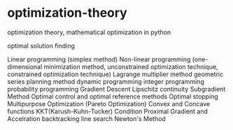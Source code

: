 # optimization-theory
optimization theory, mathematical optimization in python

optimal solution finding




Linear programming (simplex method)
Non-linear programming (one-dimensional minimization method, unconstrained optimization technique, constrained optimization technique)
Lagrange multiplier method
geometric series planning method
dynamic programming
integer programming
probability programming
Gradient Descent
Lipschitz continuity
Subgradient Method
Optimal control and optimal reference methods
Optimal stopping
Multipurpose Optimization (Pareto Optimization)
Convex and Concave functions
KKT(Karush-Kuhn-Tucker) Condition
Proximal Gradient and Accelration
backtracking line search
Newton's Method
